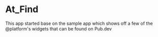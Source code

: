 # At_Find
This app started base on the sample app which shows off a few of the @platform's widgets that can be found on Pub.dev
